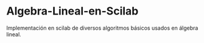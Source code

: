 # Algebra-Lineal-en-Scilab
Implementación en scilab de diversos algoritmos básicos usados en álgebra lineal.
